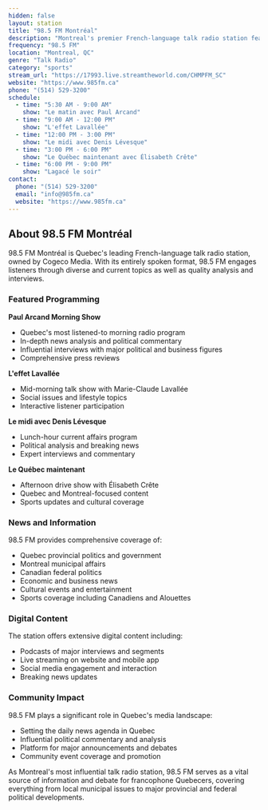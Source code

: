 ```yaml
---
hidden: false
layout: station
title: "98.5 FM Montréal"
description: "Montreal's premier French-language talk radio station featuring Paul Arcand and comprehensive coverage of Quebec and Montreal news"
frequency: "98.5 FM"
location: "Montreal, QC"
genre: "Talk Radio"
category: "sports"
stream_url: "https://17993.live.streamtheworld.com/CHMPFM_SC"
website: "https://www.985fm.ca"
phone: "(514) 529-3200"
schedule:
  - time: "5:30 AM - 9:00 AM"
    show: "Le matin avec Paul Arcand"
  - time: "9:00 AM - 12:00 PM"
    show: "L'effet Lavallée"
  - time: "12:00 PM - 3:00 PM"
    show: "Le midi avec Denis Lévesque"
  - time: "3:00 PM - 6:00 PM"
    show: "Le Québec maintenant avec Élisabeth Crête"
  - time: "6:00 PM - 9:00 PM"
    show: "Lagacé le soir"
contact:
  phone: "(514) 529-3200"
  email: "info@985fm.ca"
  website: "https://www.985fm.ca"
---
```


## About 98.5 FM Montréal

98.5 FM Montréal is Quebec's leading French-language talk radio station, owned by Cogeco Media. With its entirely spoken format, 98.5 FM engages listeners through diverse and current topics as well as quality analysis and interviews.

### Featured Programming

**Paul Arcand Morning Show**
- Quebec's most listened-to morning radio program
- In-depth news analysis and political commentary
- Influential interviews with major political and business figures
- Comprehensive press reviews

**L'effet Lavallée**
- Mid-morning talk show with Marie-Claude Lavallée
- Social issues and lifestyle topics
- Interactive listener participation

**Le midi avec Denis Lévesque**
- Lunch-hour current affairs program
- Political analysis and breaking news
- Expert interviews and commentary

**Le Québec maintenant**
- Afternoon drive show with Élisabeth Crête
- Quebec and Montreal-focused content
- Sports updates and cultural coverage

### News and Information

98.5 FM provides comprehensive coverage of:
- Quebec provincial politics and government
- Montreal municipal affairs
- Canadian federal politics
- Economic and business news
- Cultural events and entertainment
- Sports coverage including Canadiens and Alouettes

### Digital Content

The station offers extensive digital content including:
- Podcasts of major interviews and segments
- Live streaming on website and mobile app
- Social media engagement and interaction
- Breaking news updates

### Community Impact

98.5 FM plays a significant role in Quebec's media landscape:
- Setting the daily news agenda in Quebec
- Influential political commentary and analysis
- Platform for major announcements and debates
- Community event coverage and promotion

As Montreal's most influential talk radio station, 98.5 FM serves as a vital source of information and debate for francophone Quebecers, covering everything from local municipal issues to major provincial and federal political developments.
